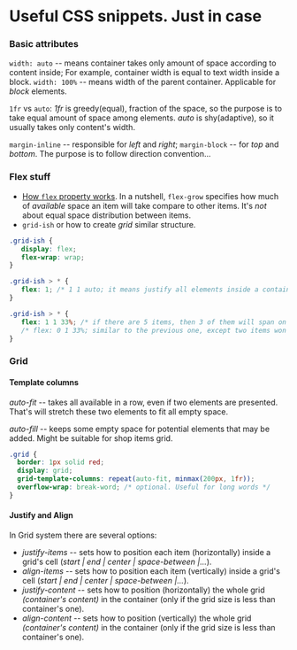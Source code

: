 # Useful CSS snippets. Just in case

### Basic attributes
`width: auto` -- means container takes only amount of space according to content inside; For example, container width is equal to text width inside a block.
`width: 100%` -- means width of the parent container. Applicable for _block_ elements.

`1fr` vs `auto`: _1fr_ is greedy(equal), fraction of the space, so the purpose is to take equal amount of space among elements. _auto_ is shy(adaptive), so it usually takes only content's width.

`margin-inline` -- responsible for _left_ and _right_; `margin-block` -- for _top_ and _bottom_. The purpose is to follow direction convention...

### Flex stuff

* [How `flex` property works](https://ishadeed.com/article/css-flex-property/). In a nutshell, `flex-grow` specifies how much of _available_ space an item will take compare to other items. It's _not_ about equal space distribution between items.
* `grid-ish` or how to create _grid_ similar structure.
```css
.grid-ish {
   display: flex;
   flex-wrap: wrap;
}

.grid-ish > * {
   flex: 1; /* 1 1 auto; it means justify all elements inside a container equally */
}

.grid-ish > * {
   flex: 1 1 33%; /* if there are 5 items, then 3 of them will span on the first line, the last two will be spanned equally on the next line */
   /* flex: 0 1 33%; similar to the previous one, except two items won't be justified along the line */
}
```

### Grid

#### Template columns
   _auto-fit_ -- takes all available in a row, even if two elements are presented. That's will stretch these two elements to fit all empty space.

   _auto-fill_ -- keeps some empty space for potential elements that may be added. Might be suitable for shop items grid.
```css
.grid {
  border: 1px solid red;
  display: grid;
  grid-template-columns: repeat(auto-fit, minmax(200px, 1fr));
  overflow-wrap: break-word; /* optional. Useful for long words */
}
```

#### Justify and Align
In Grid system there are several options:
* _*justify-items*_ -- sets how to position each item (horizontally) inside a grid's cell (_start | end | center | space-between |..._).
* _*align-items*_ -- sets how to position each item (vertically) inside a grid's cell (_start | end | center | space-between |..._).
* _*justify-content*_ -- sets how to position (horizontally) the whole grid _(container's content)_ in the container (only if the grid size is less than container's one).
* _*align-content*_ -- sets how to position (vertically) the whole grid _(container's content)_ in the container (only if the grid size is less than container's one).
